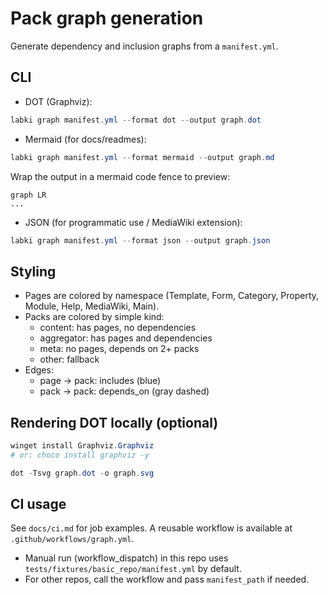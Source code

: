 # Pack graph generation

Generate dependency and inclusion graphs from a `manifest.yml`.

## CLI

- DOT (Graphviz):

```powershell
labki graph manifest.yml --format dot --output graph.dot
```

- Mermaid (for docs/readmes):

```powershell
labki graph manifest.yml --format mermaid --output graph.md
```

Wrap the output in a mermaid code fence to preview:

```mermaid
graph LR
...
```

- JSON (for programmatic use / MediaWiki extension):

```powershell
labki graph manifest.yml --format json --output graph.json
```

## Styling

- Pages are colored by namespace (Template, Form, Category, Property, Module, Help, MediaWiki, Main).
- Packs are colored by simple kind:
  - content: has pages, no dependencies
  - aggregator: has pages and dependencies
  - meta: no pages, depends on 2+ packs
  - other: fallback
- Edges:
  - page → pack: includes (blue)
  - pack → pack: depends_on (gray dashed)

## Rendering DOT locally (optional)

```powershell
winget install Graphviz.Graphviz
# or: choco install graphviz -y

dot -Tsvg graph.dot -o graph.svg
```

## CI usage

See `docs/ci.md` for job examples. A reusable workflow is available at `.github/workflows/graph.yml`.

- Manual run (workflow_dispatch) in this repo uses `tests/fixtures/basic_repo/manifest.yml` by default.
- For other repos, call the workflow and pass `manifest_path` if needed.
